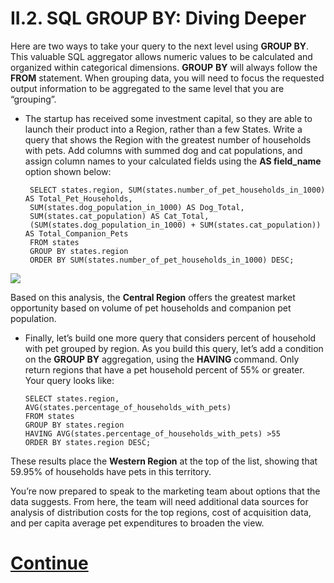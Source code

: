 #  II.2. SQL GROUP BY: Diving Deeper

Here are two ways to take your query to the next level using **GROUP BY**. This valuable SQL aggregator allows numeric values to be calculated and organized within categorical dimensions. **GROUP** **BY** will always follow the **FROM** statement. When grouping data, you will need to focus the requested output information to be aggregated to the same level that you are “grouping”.


- The startup has received some investment capital, so they are able to launch their product into a Region, rather than a few States. Write a query that shows the Region with the greatest number of households with pets. Add columns with summed dog and cat populations, and assign column names to your calculated fields using the **AS field_name** option shown below:

       SELECT states.region, SUM(states.number_of_pet_households_in_1000) AS Total_Pet_Households,
       SUM(states.dog_population_in_1000) AS Dog_Total,
       SUM(states.cat_population) AS Cat_Total,
       (SUM(states.dog_population_in_1000) + SUM(states.cat_population)) AS Total_Companion_Pets
       FROM states
       GROUP BY states.region
       ORDER BY SUM(states.number_of_pet_households_in_1000) DESC;


![](https://d2mxuefqeaa7sj.cloudfront.net/s_B1A66F7274B7AF6872B989BAACEC7E575795488BB4EB5975F6281C527EDF1962_1515387298167_file.png)


Based on this analysis, the **Central Region** offers the greatest market opportunity based on volume of pet households and companion pet population.


- Finally, let’s build one more query that considers percent of household with pet grouped by region. As you build this query, let’s add a condition on the **GROUP BY** aggregation, using the **HAVING** command. Only return regions that have a pet household percent of 55% or greater. Your query looks like:

      SELECT states.region, AVG(states.percentage_of_households_with_pets)
      FROM states
      GROUP BY states.region
      HAVING AVG(states.percentage_of_households_with_pets) >55
      ORDER BY states.region DESC;

These results place the **Western Region** at the top of the list, showing that 59.95% of households have pets in this territory.

You’re now prepared to speak to the marketing team about options that the data suggests. From here, the team will need additional data sources for analysis of distribution costs for the top regions, cost of acquisition data, and per capita average pet expenditures to broaden the view.

# [**Continue**](https://data.world/classrooms/guide-to-data-analysis-with-sql-and-datadotworld/workspace/file?filename=06_filter_and_group_summary.md)
